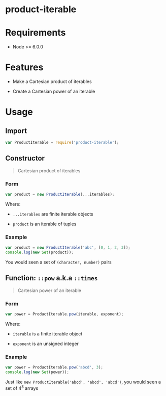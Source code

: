 
# product-iterable

# Requirements

 * Node >= 6.0.0

# Features

 * Make a Cartesian product of iterables

 * Create a Cartesian power of an iterable

# Usage

## Import

```javascript
var ProductIterable = require('product-iterable');
```

## Constructor

> Cartesian product of iterables

### Form

```javascript
var product = new ProductIterable(...iterables);
```

Where:

 * `...iterables` are finite iterable objects

 * `product` is an iterable of tuples

### Example

```javascript
var product = new ProductIterable('abc', [0, 1, 2, 3]);
console.log(new Set(product));
```

You would seen a set of `(character, number)` pairs

## Function: `::pow` a.k.a `::times`

> Cartesian power of an iterable

### Form

```javascript
var power = ProductIterable.pow(iterable, exponent);
```

Where:

 * `iterable` is a finite iterable object

 * `exponent` is an unsigned integer

### Example

```javascript
var power = ProductIterable.pow('abcd', 3);
console.log(new Set(power));
```

Just like `new ProductIterable('abcd', 'abcd', 'abcd')`, you would seen a set of 4<sup>3</sup> arrays
